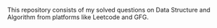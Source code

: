 This repository consists of my solved questions on Data Structure and Algorithm from platforms like Leetcode and GFG.
